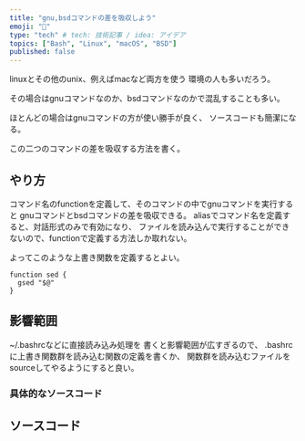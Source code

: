 ```yaml
---
title: "gnu,bsdコマンドの差を吸収しよう"
emoji: "📑"
type: "tech" # tech: 技術記事 / idea: アイデア
topics: ["Bash", "Linux", "macOS", "BSD"]
published: false
---
```


linuxとその他のunix、例えばmacなど両方を使う
環境の人も多いだろう。

その場合はgnuコマンドなのか、bsdコマンドなのかで混乱することも多い。

ほとんどの場合はgnuコマンドの方が使い勝手が良く、
ソースコードも簡潔になる。

この二つのコマンドの差を吸収する方法を書く。

## やり方

コマンド名のfunctionを定義して、そのコマンドの中でgnuコマンドを実行すると
gnuコマンドとbsdコマンドの差を吸収できる。
aliasでコマンド名を定義すると、対話形式のみで有効になり、
ファイルを読み込んで実行することができないので、functionで定義する方法しか取れない。

よってこのような上書き関数を定義するとよい。

```bash:例
function sed {
  gsed "$@"
}
```

## 影響範囲

~/.bashrcなどに直接読み込み処理を
書くと影響範囲が広すぎるので、
.bashrcに上書き関数群を読み込む関数の定義を書くか、
関数群を読み込むファイルをsourceしてやるようにすると良い。

### 具体的なソースコード

## ソースコード
